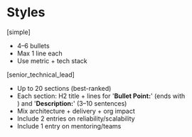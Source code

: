 # Styles

[simple]
- 4–6 bullets
- Max 1 line each
- Use metric + tech stack

[senior_technical_lead]
- Up to 20 sections (best-ranked)
- Each section: H2 title + lines for '**Bullet Point:**' (ends with <br />) and '**Description:**' (3–10 sentences)
- Mix architecture + delivery + org impact
- Include 2 entries on reliability/scalability
- Include 1 entry on mentoring/teams
